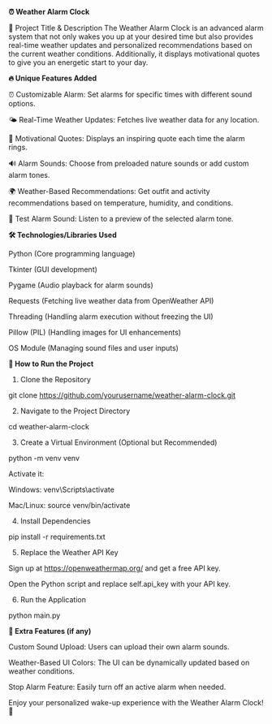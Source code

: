 **⏰ Weather Alarm Clock**

📌 Project Title & Description
The Weather Alarm Clock is an advanced alarm system that not only wakes you up at your desired time but also provides real-time weather updates and personalized recommendations based on the current weather conditions. Additionally, it displays motivational quotes to give you an energetic start to your day.

**🔥 Unique Features Added**

⏰ Customizable Alarm: Set alarms for specific times with different sound options.

🌤 Real-Time Weather Updates: Fetches live weather data for any location.

📜 Motivational Quotes: Displays an inspiring quote each time the alarm rings.

🔊 Alarm Sounds: Choose from preloaded nature sounds or add custom alarm tones.

🌍 Weather-Based Recommendations: Get outfit and activity recommendations based on temperature, humidity, and conditions.

🎵 Test Alarm Sound: Listen to a preview of the selected alarm tone.


**🛠 Technologies/Libraries Used**

Python (Core programming language)

Tkinter (GUI development)

Pygame (Audio playback for alarm sounds)

Requests (Fetching live weather data from OpenWeather API)

Threading (Handling alarm execution without freezing the UI)

Pillow (PIL) (Handling images for UI enhancements)

OS Module (Managing sound files and user inputs)

**🚀 How to Run the Project**

1. Clone the Repository

 git clone https://github.com/yourusername/weather-alarm-clock.git

2. Navigate to the Project Directory

 cd weather-alarm-clock

3. Create a Virtual Environment (Optional but Recommended)

 python -m venv venv

Activate it:

Windows: venv\Scripts\activate

Mac/Linux: source venv/bin/activate

4. Install Dependencies

 pip install -r requirements.txt

5. Replace the Weather API Key

Sign up at https://openweathermap.org/ and get a free API key.

Open the Python script and replace self.api_key with your API key.

6. Run the Application

 python main.py


**🤖 Extra Features (if any)**

Custom Sound Upload: Users can upload their own alarm sounds.

Weather-Based UI Colors: The UI can be dynamically updated based on weather conditions.

Stop Alarm Feature: Easily turn off an active alarm when needed.

Enjoy your personalized wake-up experience with the Weather Alarm Clock! 🚀



